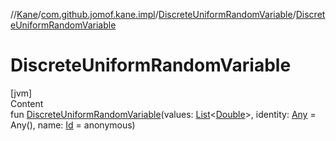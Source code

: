 //[Kane](../../index.md)/[com.github.jomof.kane.impl](../index.md)/[DiscreteUniformRandomVariable](index.md)/[DiscreteUniformRandomVariable](-discrete-uniform-random-variable.md)



# DiscreteUniformRandomVariable  
[jvm]  
Content  
fun [DiscreteUniformRandomVariable](-discrete-uniform-random-variable.md)(values: [List](https://kotlinlang.org/api/latest/jvm/stdlib/kotlin.collections/-list/index.html)<[Double](https://kotlinlang.org/api/latest/jvm/stdlib/kotlin/-double/index.html)>, identity: [Any](https://kotlinlang.org/api/latest/jvm/stdlib/kotlin/-any/index.html) = Any(), name: [Id](../index.md#%5Bcom.github.jomof.kane.impl%2FId%2F%2F%2FPointingToDeclaration%2F%5D%2FClasslikes%2F-355281819) = anonymous)  



